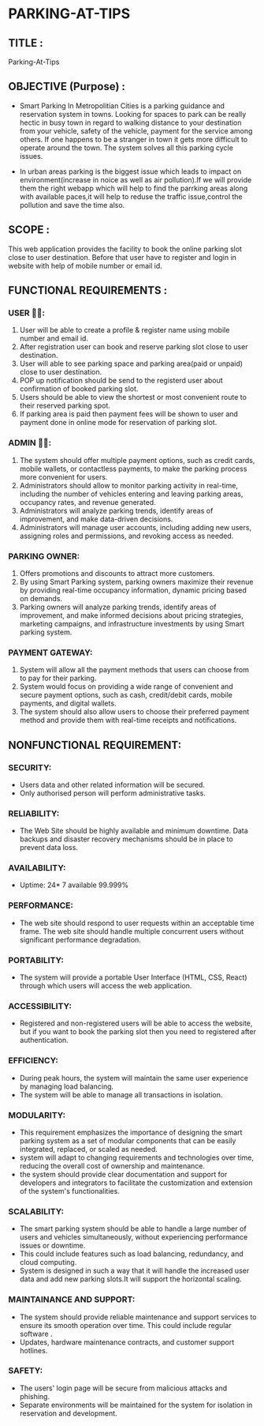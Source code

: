 # PARKING-AT-TIPS
## TITLE :
Parking-At-Tips
## OBJECTIVE (Purpose) :
* Smart Parking In Metropolitian Cities is a parking guidance and reservation system in towns. Looking for spaces to park can be really hectic in busy town in regard to walking distance to your destination from your vehicle, safety of the vehicle, payment for the service among others. If one happens to be a stranger in town it gets more difficult to operate around the town. The system solves all this parking cycle issues.

* In urban areas parking is the biggest issue which leads to impact on environment(increase in noice as well as air pollution).If we will provide them the right webapp which will help to find the parrking areas along with available paces,it will help to reduse the traffic issue,control the pollution and save the time also.


## SCOPE :
This web application provides the facility to book the online parking slot close to user destination. Before that user have to register and login in website with help of mobile number or email id.


## FUNCTIONAL REQUIREMENTS :
### USER 🙎‍♂️:

 1. User will be able to create a profile & register name using mobile number and email id.
 2. After registration user can book and reserve parking slot close to user destination.
 3. User will able to see parking space and parking area(paid or unpaid) close to user destination.
 4. POP up notification should be send to the registerd user about confirmation of booked parking slot.
 5. Users should be able to view the shortest or most convenient route to their reserved parking spot.
 6. If parking area is paid then payment fees will be shown to user and payment done in online mode for reservation of parking slot.

### ADMIN 👨‍💻:
  1. The system should offer multiple payment options, such as credit cards, mobile wallets, or contactless payments, to make the parking process 
      more convenient for users.
  2. Administrators should allow to monitor parking activity in real-time, including the number of vehicles entering and leaving parking areas, 
     occupancy rates, and revenue generated.
  3. Administrators will analyze parking trends, identify areas of improvement, and make data-driven decisions. 
  4. Administrators will manage user accounts, including adding new users, assigning roles and permissions, and revoking access as needed.

### PARKING OWNER:
 1. Offers promotions and discounts to attract more customers.
 2. By using Smart Parking system, parking owners maximize their revenue by providing real-time occupancy information, dynamic pricing based on 
    demands.
 3. Parking owners will analyze parking trends, identify areas of improvement, and make informed decisions about pricing strategies, marketing 
    campaigns, and infrastructure investments by using Smart parking system.

### PAYMENT GATEWAY:
 1. System will allow all the payment methods that users can choose from to pay for their parking.
 2. System  would focus on providing a wide range of convenient and secure payment options, such as cash, credit/debit cards, mobile payments, and 
    digital wallets.
 3. The system should also allow users to choose their preferred payment method and provide them with real-time receipts and notifications. 

## NONFUNCTIONAL REQUIREMENT:
### SECURITY:
   * Users data and other related information will be secured.
   * Only authorised person will perform administrative tasks.

### RELIABILITY: 
 * The Web Site should be highly available and minimum downtime. Data backups and disaster recovery mechanisms should be in place to prevent data 
   loss.

### AVAILABILITY:
 * Uptime: 24* 7 available 99.999%

### PERFORMANCE:
 * The web site should respond to user requests within an acceptable time frame. The web site should handle multiple concurrent users without 
    significant performance degradation.

### PORTABILITY:
 * The system will provide a portable User Interface (HTML, CSS, React) through which users will access the web application.
 
### ACCESSIBILITY:
 * Registered and non-registered users will be able to access the website, but if you want to book the parking slot then you need to registered 
     after authentication.

###  EFFICIENCY:
 * During peak hours, the system will maintain the same user experience by managing load balancing.
 * The system will be able to manage all transactions in isolation.

### MODULARITY:
 * This requirement emphasizes the importance of designing the smart parking system as a set of modular components that can be easily integrated, 
    replaced, or scaled as needed.
 * system will adapt to changing requirements and technologies over time, reducing the overall cost of ownership and maintenance. 
 * the system should provide clear documentation and support for developers and integrators to facilitate the customization and extension of the 
      system's functionalities.

### SCALABILITY:
  * The smart parking system should be able to handle a large number of users and vehicles simultaneously, without experiencing performance issues 
     or downtime. 
  * This could include features such as load balancing, redundancy, and cloud computing.
  * System is designed in such a way that it will handle the increased user data and add new parking slots.It will support the horizontal scaling.

### MAINTAINANCE AND SUPPORT:
  * The system should provide reliable maintenance and support services to ensure its smooth operation over time. This could include regular 
     software .
  * Updates, hardware maintenance contracts, and customer support hotlines.

### SAFETY:
  * The users' login page will be secure from malicious attacks and phishing.
  * Separate environments will be maintained for the system for isolation in reservation and development.


